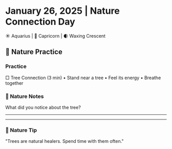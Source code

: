 # January 26, 2025 | Nature Connection Day
☀️ Aquarius | 🌙 Capricorn | 🌒 Waxing Crescent

## 🌿 Nature Practice

### Practice
□ Tree Connection (3 min)
  • Stand near a tree
  • Feel its energy
  • Breathe together

### 📝 Nature Notes
What did you notice about the tree?
_______________________
_______________________

### 💫 Nature Tip
"Trees are natural healers. Spend time with them often." 